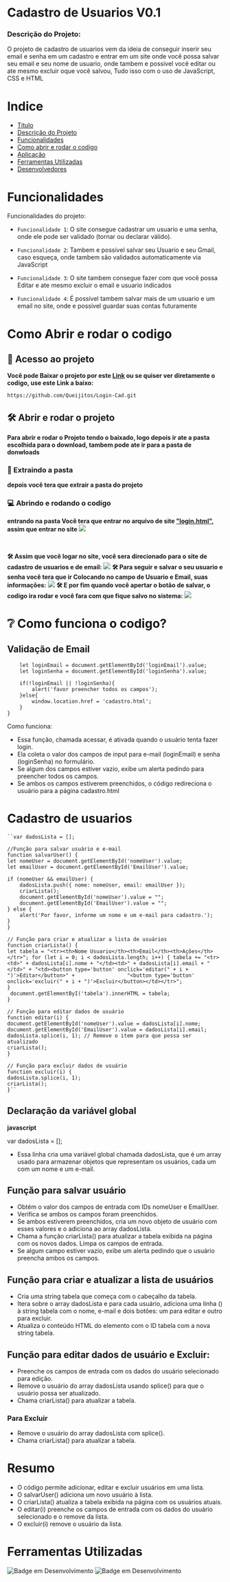 
# Cadastro de Usuarios V0.1

### Descrição do Projeto:

O projeto de cadastro de usuarios vem da ideia de conseguir inserir seu email e senha em um cadastro e entrar em um site onde você possa salvar seu email e seu nome de usuario, onde tambem e possivel você editar ou ate mesmo excluir oque você salvou, Tudo isso com o uso de JavaScript, CSS e HTML 

# Indice
- [Titulo](#cadastro-de-usuarios-v01)
- [Descrição do Projeto](#descrição-do-projeto)
- [Funcionalidades](#funcionalidades)
- [Como abrir e rodar o codigo](#como-abrir-e-rodar-o-codigo)
- [Aplicação](#❔como-funciona-o-codigo)
- [Ferramentas Utilizadas](#ferramentas-utilizadas)
- [Desenvolvedores]()

# Funcionalidades
Funcionalidades do projeto:
- `Funcionalidade 1`: O site consegue cadastrar um usuario e uma senha, onde ele pode ser validado (tornar ou declarar válido).
- `Funcionalidade 2`: Tambem e possivel salvar seu Usuario e seu Gmail, caso esqueça, onde tambem são validados automaticamente via JavaScript
- `Funcionalidade 3`: O site tambem consegue fazer com que você possa Editar e ate mesmo excluir o email e usuario indicados 

- `Funcionalidade 4`: É possivel tambem salvar mais de um usuario e um email no site, onde e possivel guardar suas contas futuramente


# Como Abrir e rodar o codigo
## 📁 Acesso ao projeto

**Você pode Baixar o projeto por este [Link]() ou se quiser ver diretamente o codigo, use este Link a baixo:**

```https://github.com/Queijitos/Login-Cad.git```

## 🛠️ Abrir e rodar o projeto


**Para abrir e rodar o Projeto tendo o baixado, logo depois ir ate a pasta escolhida para o download, tambem pode ate ir para a pasta de donwloads**
### 🔧  Extraindo a pasta 	
**depois você tera que extrair a pasta do projeto**
###	💻 Abrindo e rodando o codigo
**entrando na pasta Você tera que entrar no arquivo de site ["login.html"](login.html),
assim que entrar no site**
![](login.png)

<br>

**🛠️ Assim que você logar no site, você sera direcionado para o site de cadastro de usuarios e de email:**
![](comeco.jpeg)
**🛠️ Para seguir e salvar o seu usuario e senha você tera que ir Colocando no campo de Usuario e Email, suas informações:**
![](meio.jpeg)
**🛠️ E por fim quando você apertar o botão de salvar, o codigo ira rodar e você fara com que fique salvo no sistema:**
![](fim.jpeg)

# ❔ Como funciona o codigo?
## Validação de Email
```function acessar(){
    let loginEmail = document.getElementById('loginEmail').value;
    let loginSenha = document.getElementById('loginSenha').value;
  
    if(!loginEmail || !loginSenha){
        alert('favor preencher todos os campos');
    }else{
        window.location.href = 'cadastro.html';
    }
}
````
Como funciona:

 - Essa função, chamada acessar, é ativada quando o usuário tenta fazer login.
- Ela coleta o valor dos campos de input para e-mail (loginEmail) e senha (loginSenha) no formulário.
- Se algum dos campos estiver vazio, exibe um alerta pedindo para preencher todos os campos.
- Se ambos os campos estiverem preenchidos, o código redireciona o usuário para a página cadastro.html 

# Cadastro de usuarios

    ``var dadosLista = [];

    //Função para salvar usuário e e-mail
    function salvarUser() {
    let nomeUser = document.getElementById('nomeUser').value;
    let emailUser = document.getElementById('EmailUser').value;

    if (nomeUser && emailUser) {
        dadosLista.push({ nome: nomeUser, email: emailUser });
        criarLista();
        document.getElementById('nomeUser').value = "";
        document.getElementById('EmailUser').value = "";
    } else {
        alert('Por favor, informe um nome e um e-mail para cadastro.');
    }
    }

    // Função para criar e atualizar a lista de usuários
    function criarLista() {
    let tabela = "<tr><th>Nome Usuario</th><th>Email</th><th>Ações</th></tr>"; for (let i = 0; i < dadosLista.length; i++) { tabela += "<tr><td>" + dadosLista[i].nome + "</td><td>" + dadosLista[i].email + "</td>" + "<td><button type='button' onclick='editar(" + i + ")'>Editar</button>" +                 "<button type='button' onclick='excluir(" + i + ")'>Excluir</button></td></tr>";
    }
     document.getElementByI('tabela').innerHTML = tabela;
    }

    // Função para editar dados de usuário
    function editar(i) {
    document.getElementById('nomeUser').value = dadosLista[i].nome;
    document.getElementById('EmailUser').value = dadosLista[i].email;
    dadosLista.splice(i, 1); // Remove o item para que possa ser atualizado
    criarLista();
    }

    // Função para excluir dados de usuário
    function excluir(i) {
    dadosLista.splice(i, 1);
    criarLista();
    }``
## Declaração da variável global
**javascript**

var dadosLista = [];
- Essa linha cria uma variável global chamada dadosLista, que é um array usado para armazenar objetos que representam os usuários, cada um com um nome e um e-mail.
## Função para salvar usuário

- Obtém o valor dos campos de entrada com IDs nomeUser e EmailUser.
- Verifica se ambos os campos foram preenchidos.
- Se ambos estiverem preenchidos, cria um novo objeto de usuário com esses valores e o adiciona ao array dadosLista.
- Chama a função criarLista() para atualizar a tabela exibida na página com os novos dados.
Limpa os campos de entrada.
- Se algum campo estiver vazio, exibe um alerta pedindo que o usuário preencha ambos os campos.
##  Função para criar e atualizar a lista de usuários
- Cria uma string tabela que começa com o cabeçalho da tabela.
- Itera sobre o array dadosLista e para cada usuário, adiciona uma linha (<tr>) à string tabela com o nome, e-mail e dois botões: um para editar e outro para excluir.
- Atualiza o conteúdo HTML do elemento com o ID tabela com a nova string tabela.

## Função para editar dados de usuário e Excluir:
- Preenche os campos de entrada com os dados do usuário selecionado para edição.
- Remove o usuário do array dadosLista usando splice() para que o usuário possa ser atualizado.
- Chama criarLista() para atualizar a tabela.

### **Para Excluir**
- Remove o usuário do array dadosLista com splice().
- Chama criarLista() para atualizar a tabela.

# Resumo
- O código permite adicionar, editar e excluir usuários em uma lista.
- O salvarUser() adiciona um novo usuário à lista.
- O criarLista() atualiza a tabela exibida na página com os usuários atuais.
- O editar(i) preenche os campos de entrada com os dados do usuário selecionado e o remove da lista.
- O excluir(i) remove o usuário da lista.

# Ferramentas Utilizadas
![Badge em Desenvolvimento](http://img.shields.io/static/v1?label=STATUS&message=EM%20DESENVOLVIMENTO&color=GREEN&style=for-the-badge)
![Badge em Desenvolvimento](http://img.shields.io/static/v1?label=STATUS&message=%20JavaScriptO&color=YELLOW&style=for-the-badge)